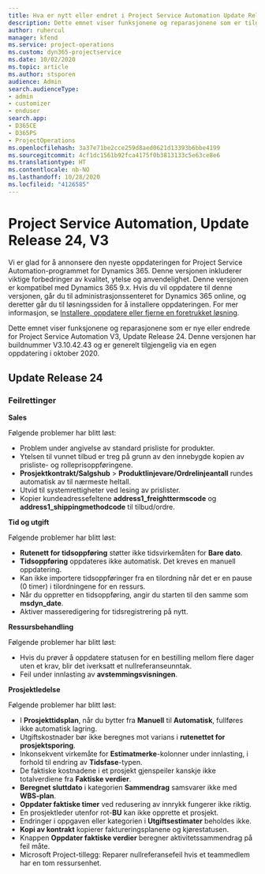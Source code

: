 ```yaml
---
title: Hva er nytt eller endret i Project Service Automation Update Release 24, V3
description: Dette emnet viser funksjonene og reparasjonene som er tilgjengelig i Project Service Automation Update Release 24, V3.
author: ruhercul
manager: kfend
ms.service: project-operations
ms.custom: dyn365-projectservice
ms.date: 10/02/2020
ms.topic: article
ms.author: stsporen
audience: Admin
search.audienceType:
- admin
- customizer
- enduser
search.app:
- D365CE
- D365PS
- ProjectOperations
ms.openlocfilehash: 3a37e71be2cce259d8aed0621d13393b6bbe4199
ms.sourcegitcommit: 4cf1dc1561b92fca4175f0b3813133c5e63ce8e6
ms.translationtype: HT
ms.contentlocale: nb-NO
ms.lasthandoff: 10/28/2020
ms.locfileid: "4126585"
---
```

# <a name="project-service-automation-update-release-24-v3"></a>Project Service Automation, Update Release 24, V3

Vi er glad for å annonsere den nyeste oppdateringen for Project Service Automation-programmet for Dynamics 365. Denne versjonen inkluderer viktige forbedringer av kvalitet, ytelse og anvendelighet. Denne versjonen er kompatibel med Dynamics 365 9.x. Hvis du vil oppdatere til denne versjonen, går du til administrasjonssenteret for Dynamics 365 online, og deretter går du til løsningssiden for å installere oppdateringen. For mer informasjon, se [Installere, oppdatere eller fjerne en foretrukket løsning](https://docs.microsoft.com/power-platform/admin/install-remove-preferred-solution).

Dette emnet viser funksjonene og reparasjonene som er nye eller endrede for Project Service Automation V3, Update Release 24. Denne versjonen har buildnummer V3.10.42.43 og er generelt tilgjengelig via en egen oppdatering i oktober 2020.

## <a name="update-release-24"></a>Update Release 24

### <a name="bug-fixes"></a>Feilrettinger

**Sales**

Følgende problemer har blitt løst:

- Problem under angivelse av standard prisliste for produkter.
- Ytelsen til vunnet tilbud er treg på grunn av den innebygde kopien av prisliste- og rolleprisoppføringene.
- **Prosjektkontrakt/Salgshub** > **Produktlinjevare/Ordrelinjeantall** rundes automatisk av til nærmeste heltall.
- Utvid til systemrettigheter ved lesing av prislister.
- Kopier kundeadressefeltene **address1_freighttermscode** og **address1_shippingmethodcode** til tilbud/ordre. 


**Tid og utgift**

Følgende problemer har blitt løst:

- **Rutenett for tidsoppføring** støtter ikke tidsvirkemåten for **Bare dato**.
- **Tidsoppføring** oppdateres ikke automatisk. Det kreves en manuell oppdatering.
- Kan ikke importere tidsoppføringer fra en tilordning når det er en pause (0 timer) i tilordningene for en ressurs.
- Når du oppretter en tidsoppføring, angir du starten til den samme som **msdyn_date**.
- Aktiver masseredigering for tidsregistrering på nytt.

**Ressursbehandling**

Følgende problemer har blitt løst:

- Hvis du prøver å oppdatere statusen for en bestilling mellom flere dager uten et krav, blir det iverksatt et nullreferanseunntak.
- Feil under innlasting av **avstemmingsvisningen**.


**Prosjektledelse**

Følgende problemer har blitt løst:

- I **Prosjekttidsplan**, når du bytter fra **Manuell** til **Automatisk**, fullføres ikke automatisk lagring.
- Utgiftskostnader bør ikke beregnes mot varians i **rutenettet for prosjektsporing**.
- Inkonsekvent virkemåte for **Estimatmerke**-kolonner under innlasting, i forhold til endring av **Tidsfase**-typen.
- De faktiske kostnadene i et prosjekt gjenspeiler kanskje ikke totalverdiene fra **Faktiske verdier**.
- **Beregnet sluttdato** i kategorien **Sammendrag** samsvarer ikke med **WBS-plan**.
- **Oppdater faktiske timer** ved redusering av innrykk fungerer ikke riktig.
- En prosjektleder utenfor rot-**BU** kan ikke opprette et prosjekt.
- Endringer i oppgaven eller kategorien i **Utgiftsestimater** beholdes ikke.
- **Kopi av kontrakt** kopierer faktureringsplanene og kjørestatusen.
- Knappen **Oppdater faktiske verdier** beregner aktivitetssammendrag på feil måte.
- Microsoft Project-tillegg: Reparer nullreferansefeil hvis et teammedlem har en tom ressursenhet.

